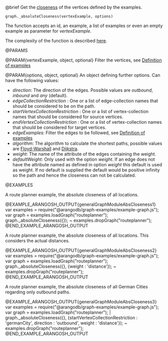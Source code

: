 

@brief Get the
[closeness](http://en.wikipedia.org/wiki/Centrality#Closeness_centrality)
of the vertices defined by the examples.

`graph._absoluteCloseness(vertexExample, options)`

The function accepts an id, an example, a list of examples or even an empty
example as parameter for *vertexExample*.

The complexity of the function is described
[here](../Aql/GraphOperations.md#the-complexity-of-the-shortest-path-algorithms).

@PARAMS

@PARAM{vertexExample, object, optional}
Filter the vertices, see [Definition of examples](#definition-of-examples)

@PARAM{options, object, optional}
An object defining further options. Can have the following values:
  * *direction*: The direction of the edges. Possible values are *outbound*, *inbound* and *any* (default).
  * *edgeCollectionRestriction* : One or a list of edge-collection names that should be
      considered to be on the path.
  * *startVertexCollectionRestriction* : One or a list of vertex-collection names that should be
      considered for source vertices.
  * *endVertexCollectionRestriction* : One or a list of vertex-collection names that should be
      considered for target vertices.
  * *edgeExamples*: Filter the edges to be followed, see [Definition of examples](#definition-of-examples)
  * *algorithm*: The algorithm to calculate the shortest paths, possible values are
      [Floyd-Warshall](http://en.wikipedia.org/wiki/Floyd%E2%80%93Warshall_algorithm) and
      [Dijkstra](http://en.wikipedia.org/wiki/Dijkstra's_algorithm).
  * *weight*: The name of the attribute of the edges containing the weight.
  * *defaultWeight*: Only used with the option *weight*.
      If an edge does not have the attribute named as defined in option *weight* this default
      is used as weight.
      If no default is supplied the default would be positive infinity so the path and
      hence the closeness can not be calculated.

@EXAMPLES

A route planner example, the absolute closeness of all locations.

@EXAMPLE_ARANGOSH_OUTPUT{generalGraphModuleAbsCloseness1}
  var examples = require("@arangodb/graph-examples/example-graph.js");
  var graph = examples.loadGraph("routeplanner");
  graph._absoluteCloseness({});
~ examples.dropGraph("routeplanner");
@END_EXAMPLE_ARANGOSH_OUTPUT

A route planner example, the absolute closeness of all locations.
This considers the actual distances.

@EXAMPLE_ARANGOSH_OUTPUT{generalGraphModuleAbsCloseness2}
  var examples = require("@arangodb/graph-examples/example-graph.js");
  var graph = examples.loadGraph("routeplanner");
  graph._absoluteCloseness({}, {weight : 'distance'});
~ examples.dropGraph("routeplanner");
@END_EXAMPLE_ARANGOSH_OUTPUT

A route planner example, the absolute closeness of all German Cities regarding only
outbound paths.

@EXAMPLE_ARANGOSH_OUTPUT{generalGraphModuleAbsCloseness3}
  var examples = require("@arangodb/graph-examples/example-graph.js");
  var graph = examples.loadGraph("routeplanner");
| graph._absoluteCloseness({}, {startVertexCollectionRestriction : 'germanCity',
  direction : 'outbound', weight : 'distance'});
~ examples.dropGraph("routeplanner");
@END_EXAMPLE_ARANGOSH_OUTPUT


